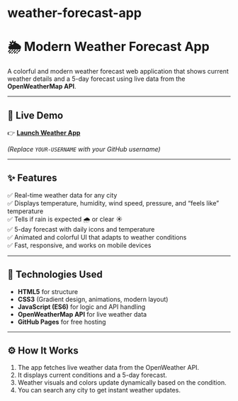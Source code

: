 # weather-forecast-app
# 🌦️ Modern Weather Forecast App

A colorful and modern weather forecast web application that shows current weather details and a 5-day forecast using live data from the **OpenWeatherMap API**.

---

## 🚀 Live Demo  
👉 [**Launch Weather App**](https://darshanns7.github.io/weather-forecast-app/)  

*(Replace `YOUR-USERNAME` with your GitHub username)*

---

## ✨ Features

✅ Real-time weather data for any city  
✅ Displays temperature, humidity, wind speed, pressure, and “feels like” temperature  
✅ Tells if rain is expected 🌧️ or clear ☀️  
✅ 5-day forecast with daily icons and temperature  
✅ Animated and colorful UI that adapts to weather conditions  
✅ Fast, responsive, and works on mobile devices  

---

## 🧠 Technologies Used

- **HTML5** for structure  
- **CSS3** (Gradient design, animations, modern layout)  
- **JavaScript (ES6)** for logic and API handling  
- **OpenWeatherMap API** for live weather data  
- **GitHub Pages** for free hosting  

---

## ⚙️ How It Works

1. The app fetches live weather data from the OpenWeather API.  
2. It displays current conditions and a 5-day forecast.  
3. Weather visuals and colors update dynamically based on the condition.  
4. You can search any city to get instant weather updates.
